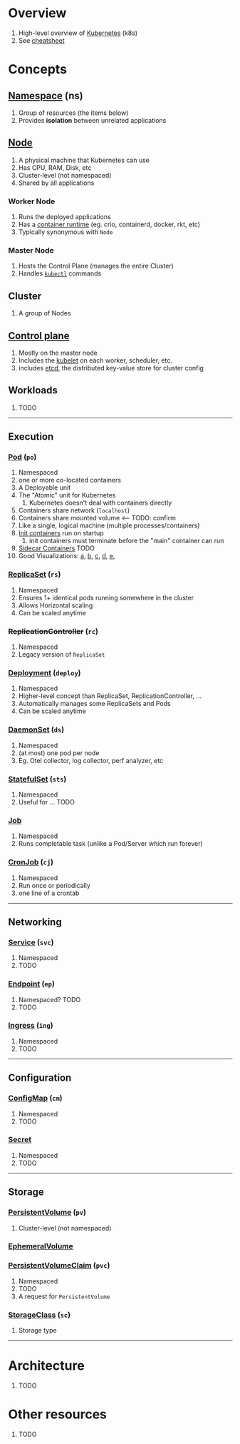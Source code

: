 # Overview
1. High-level overview of [Kubernetes](https://kubernetes.io/) (k8s)
1. See [cheatsheet](cheatsheet.k8s.md)


# Concepts

## [Namespace](https://kubernetes.io/docs/concepts/overview/working-with-objects/namespaces/) (ns)
1. Group of resources (the items below)
1. Provides **isolation** between unrelated applications


## [Node](https://kubernetes.io/docs/concepts/architecture/nodes/)
1. A physical machine that Kubernetes can use
1. Has CPU, RAM, Disk, etc
1. Cluster-level (not namespaced)
1. Shared by all applications


### Worker Node
1. Runs the deployed applications
1. Has a [container runtime](https://kubernetes.io/docs/setup/production-environment/container-runtimes/) (eg. crio, containerd, docker, rkt, etc)
1. Typically synonymous with `Node`


### Master Node
1. Hosts the Control Plane (manages the entire Cluster)
1. Handles [`kubectl`](https://kubernetes.io/docs/reference/kubectl/) commands


## Cluster
1. A group of Nodes


## [Control plane](https://kubernetes.io/docs/concepts/overview/components/#control-plane-components)
1. Mostly on the master node
1. Includes the [kubelet](https://kubernetes.io/docs/reference/command-line-tools-reference/kubelet/) on each worker, scheduler, etc.
1. includes [etcd](https://etcd.io/), the distributed key-value store for cluster config


## Workloads
1. TODO


--------
## Execution

### [Pod](https://kubernetes.io/docs/concepts/workloads/pods/) (`po`)
1. Namespaced
1. one or more co-located containers
1. A Deployable unit
1. The "Atomic" unit for Kubernetes
    1. Kubernetes doesn't deal with containers directly
1. Containers share network (`localhost`)
1. Containers share mounted volume   <-- TODO: confirm
1. Like a single, logical machine (multiple processes/containers)
1. [Init containers](https://kubernetes.io/docs/concepts/workloads/pods/init-containers/) run on startup
    1. init containers must terminate before the "main" container can run
1. [Sidecar Containers](https://kubernetes.io/docs/concepts/workloads/pods/sidecar-containers/) TODO
1. Good Visualizations: [a](https://assets-global.website-files.com/61897bbb80b04406f137091a/618c37679af7c9a2c0a9f138_kubernetes-overview.png), [b](https://matthewpalmer.net/kubernetes-app-developer/articles/networking-overview.png), [c](https://k21academy.com/wp-content/uploads/2020/09/Screenshot-258.png), [d](https://www.altexsoft.com/static/blog-post/2023/11/f5f62de4-31f0-48c9-bb14-3935512789cd.webp), [e](https://www.wallarm.com/assets/external/6386e85a745e454610c5de96_kubernetes20pod20architecture.jpg),


### [ReplicaSet](https://kubernetes.io/docs/concepts/workloads/controllers/replicaset/) (`rs`)
1. Namespaced
1. Ensures 1+ identical pods running somewhere in the cluster
1. Allows Horizontal scaling
1. Can be scaled anytime


### ~~ReplicationController~~ (`rc`)
1. Namespaced
1. Legacy version of `ReplicaSet`


### [Deployment](https://kubernetes.io/docs/concepts/workloads/controllers/deployment/) (`deploy`)
1. Namespaced
1. Higher-level concept than ReplicaSet, ReplicationController, ...
1. Automatically manages some ReplicaSets and Pods
1. Can be scaled anytime


### [DaemonSet](https://kubernetes.io/docs/concepts/workloads/controllers/daemonset/) (`ds`)
1. Namespaced
1. (at most) one pod per node
1. Eg. Otel collector, log collector, perf analyzer, etc


### [StatefulSet](https://kubernetes.io/docs/concepts/workloads/controllers/replicaset/) (`sts`)
1. Namespaced
1. Useful for ... TODO


### [Job](https://kubernetes.io/docs/concepts/workloads/controllers/job/)
1. Namespaced
1. Runs completable task (unlike a Pod/Server which run forever)


### [CronJob](https://kubernetes.io/docs/concepts/workloads/controllers/cron-jobs/) (`cj`)
1. Namespaced
1. Run once or periodically
1. one line of a crontab


--------
## Networking
### [Service](TODO) (`svc`)
1. Namespaced
1. TODO


### [Endpoint](TODO) (`ep`)
1. Namespaced?  TODO
1. TODO


### [Ingress](TODO) (`ing`)
1. Namespaced
1. TODO


--------
## Configuration

### [ConfigMap](TODO) (`cm`)
1. Namespaced
1. TODO

### [Secret](TODO)
1. Namespaced
1. TODO


--------
## Storage
### [PersistentVolume](https://kubernetes.io/docs/concepts/storage/persistent-volumes/) (`pv`)
1. Cluster-level (not namespaced)


### [EphemeralVolume](https://kubernetes.io/docs/concepts/storage/ephemeral-volumes/)


### [PersistentVolumeClaim](https://kubernetes.io/docs/concepts/storage/persistent-volumes/#lifecycle-of-a-volume-and-claim) (`pvc`)
1. Namespaced
1. TODO
1. A request for `PersistentVolume`


### [StorageClass](https://kubernetes.io/docs/concepts/storage/storage-classes/) (`sc`)
1. Storage type


--------
# Architecture
1. TODO


# Other resources
1. TODO
